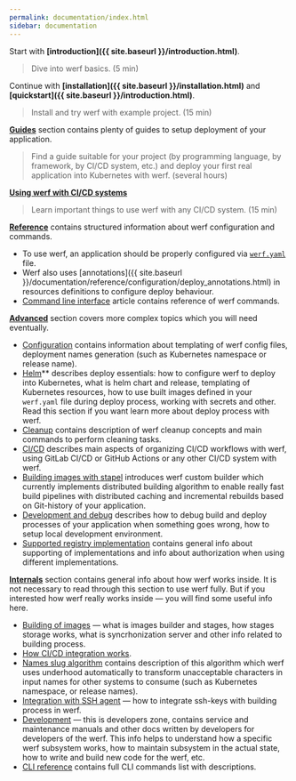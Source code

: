 ```yaml
---
permalink: documentation/index.html
sidebar: documentation
---
```


Start with **[introduction]({{ site.baseurl }}/introduction.html)**.
 > Dive into werf basics.
 > (5 min)

Continue with **[installation]({{ site.baseurl }}/installation.html)** and **[quickstart]({{ site.baseurl }}/introduction.html)**.
 > Install and try werf with example project.
 > (15 min)

**[Guides](https://ru.werf.io/applications_guide_ru)** section contains plenty of guides to setup deployment of your application.
 > Find a guide suitable for your project (by programming language, by framework, by CI/CD system, etc.) and deploy your first real application into Kubernetes with werf.
 > (several hours)

**[Using werf with CI/CD systems]()**
 > Learn important things to use werf with any CI/CD system.
 > (15 min)

**[Reference]()** contains structured information about werf configuration and commands.
 - To use werf, an application should be properly configured via [`werf.yaml`]() file.
 - Werf also uses [annotations]({{ site.baseurl }}/documentation/reference/configuration/deploy_annotations.html) in resources definitions to configure deploy behaviour.
 - [Command line interface]() article contains reference of werf commands.

<!-- **[Local development]()** describes how to use werf to ease local development of your applications, use the same configuration to deploy application either locally or into production. -->

**[Advanced]()** section covers more complex topics which you will need eventually.
 - [Configuration]() contains information about templating of werf config files, deployment names generation (such as Kubernetes namespace or release name).
 - [Helm]()** describes deploy essentials: how to configure werf to deploy into Kubernetes, what is helm chart and release, templating of Kubernetes resources, how to use built images defined in your `werf.yaml` file during deploy process, working with secrets and other. Read this section if you want learn more about deploy process with werf.
 - [Cleanup]() contains description of werf cleanup concepts and main commands to perform cleaning tasks.
 - [CI/CD]() describes main aspects of organizing CI/CD workflows with werf, using GitLab CI/CD or GitHub Actions or any other CI/CD system with werf.
 - [Building images with stapel]() introduces werf custom builder which currently implements distributed building algorithm to enable really fast build pipelines with distributed caching and incremental rebuilds based on Git-history of your application.
 - [Development and debug]() describes how to debug build and deploy processes of your application when something goes wrong, how to setup local development environment.
 - [Supported registry implementation]() contains general info about supporting of implementations and info about authorization when using different implementations.

**[Internals]()** section contains general info about how werf works inside. It is not necessary to read through this section to use werf fully. But if you interested how werf really works inside — you will find some useful info here.
 - [Building of images]() — what is images builder and stages, how stages storage works, what is syncrhonization server and other info related to building process.
 - [How CI/CD integration works]().
 - [Names slug algorithm]() contains description of this algorithm which werf uses underhood automatically to transform unacceptable characters in input names for other systems to consume (such as Kubernetes namespace, or release names).
 - [Integration with SSH agent]() — how to integrate ssh-keys with building process in werf.
 - [Development]() — this is developers zone, contains service and maintenance manuals and other docs written by developers for developers of the werf. This info helps to understand how a specific werf subsystem works, how to maintain subsystem in the actual state, how to write and build new code for the werf, etc.
 - [CLI reference]() contains full CLI commands list with descriptions.
